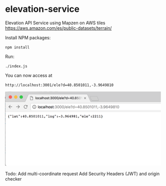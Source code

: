 # elevation-service
Elevation API Service using Mapzen on AWS tiles 
https://aws.amazon.com/es/public-datasets/terrain/


Install NPM packages:

	npm install

Run:

	./index.js

You can now access at 
 
	http://localhost:3001/ele?d=40.8501011,-3.9649810
	
	
![Example](result.png?raw=true "Example")

Todo:
Add multi-coordinate request
Add Security Headers (JWT) and origin checker
